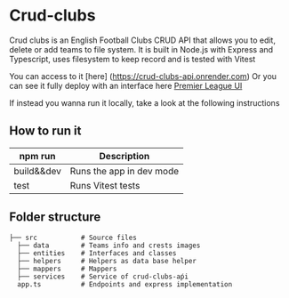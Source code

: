 # Crud-clubs

Crud clubs is an English Football Clubs CRUD API that allows you to edit, delete or add teams to file system. It is built in Node.js with Express and Typescript, uses filesystem to keep record and is tested with Vitest

You can access to it [here] (https://crud-clubs-api.onrender.com)
Or you can see it fully deploy with an interface here [Premier League UI](https://premier-league-crud.onrender.com)

If instead you wanna run it locally, take a look at the following instructions

## How to run it

<table>
    <thead>
        <tr>
            <th>npm run</th>
            <th>Description</th>
        </tr>
    </thead>
    <tbody>
    <tr>
        <td>build&&dev</td>
        <td>Runs the app in dev mode</td>
    </tr>
    <tr>
        <td>test</td>
        <td>Runs Vitest tests</td>
    </tr>
    </tbody>
</table>


## Folder structure

    ├── src           # Source files
      ├── data        # Teams info and crests images
      ├── entities    # Interfaces and classes
      ├── helpers     # Helpers as data base helper
      ├── mappers     # Mappers
      ├── services    # Service of crud-clubs-aṕi
      app.ts          # Endpoints and express implementation  
